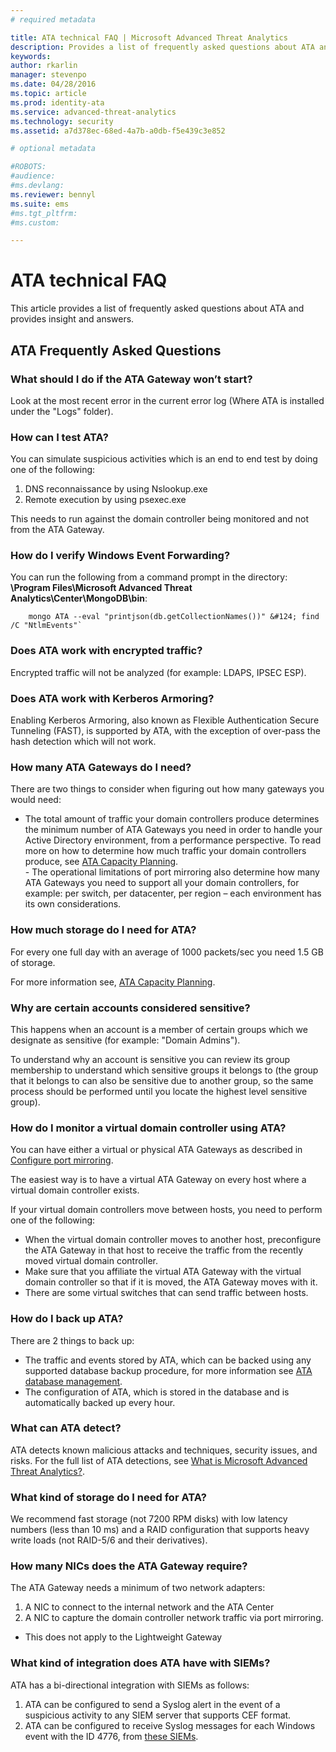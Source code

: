 ```yaml
---
# required metadata

title: ATA technical FAQ | Microsoft Advanced Threat Analytics
description: Provides a list of frequently asked questions about ATA and the associated answers
keywords:
author: rkarlin
manager: stevenpo
ms.date: 04/28/2016
ms.topic: article
ms.prod: identity-ata
ms.service: advanced-threat-analytics
ms.technology: security
ms.assetid: a7d378ec-68ed-4a7b-a0db-f5e439c3e852

# optional metadata

#ROBOTS:
#audience:
#ms.devlang:
ms.reviewer: bennyl
ms.suite: ems
#ms.tgt_pltfrm:
#ms.custom:

---
```


# ATA technical FAQ
This article provides a list of frequently asked questions about ATA and provides insight and answers.

## ATA Frequently Asked Questions


### What should I do if the ATA Gateway won’t start?
Look at the most recent error in the current error log (Where ATA is installed under the "Logs" folder).
### How can I test ATA?
You can simulate suspicious activities which is an end to end test by doing one of the following:

1.  DNS reconnaissance by using Nslookup.exe
2.  Remote execution by using psexec.exe

This needs to run against the domain controller being monitored and not from the ATA Gateway.

### How do I verify Windows Event Forwarding?
You can run the following from a command prompt in the directory:  **\Program Files\Microsoft Advanced Threat Analytics\Center\MongoDB\bin**:

        mongo ATA --eval "printjson(db.getCollectionNames())" &#124; find /C "NtlmEvents"`
### Does ATA work with encrypted traffic?
Encrypted traffic will not be analyzed (for example: LDAPS, IPSEC ESP).
### Does ATA work with Kerberos Armoring?
Enabling Kerberos Armoring, also known as Flexible Authentication Secure Tunneling (FAST), is supported by ATA, with the exception of over-pass the hash detection which will not work.
### How many ATA Gateways do I need?
There are two things to consider when figuring out how many gateways you would need:
-   The total amount of traffic your domain controllers produce determines the minimum number of ATA Gateways you need in order to handle your Active Directory environment, from a performance perspective. 
    To read more on how to determine how much traffic your domain controllers produce, see [ATA Capacity Planning](/advanced-threat-analytics/plan-design/ata-capacity-planning).<br />-   The operational limitations of port mirroring also determine how many ATA Gateways you need to support all your domain controllers, for example: per switch, per datacenter, per region – each environment has its own considerations.
### How much storage do I need for ATA?
For every one full day with an average of 1000 packets/sec you need 1.5 GB of storage.

For more information see, [ATA Capacity Planning](/advanced-threat-analytics/plan-design/ata-capacity-planning).

### Why are certain accounts considered sensitive?
This happens when an account is a member of certain groups which we designate as sensitive (for example: "Domain Admins").

To understand why an account is sensitive you can review its group membership to understand which sensitive groups it belongs to (the group that it belongs to can also be sensitive due to another group, so the same process should be performed until you locate the highest level sensitive group).
### How do I monitor a virtual domain controller using ATA?
You can have either a virtual or physical ATA Gateways as described in [Configure port mirroring](/advanced-threat-analytics/plan-design/configure-port-mirroring).  

The easiest way is to have a virtual ATA Gateway on every host where a virtual domain controller exists.

If your virtual domain controllers move between hosts, you need to perform one of the following:
-   When the virtual domain controller moves to another host, preconfigure the ATA Gateway in that host to receive the traffic from the recently moved virtual domain controller.
-   Make sure that you affiliate the virtual ATA Gateway with the virtual domain controller so that if it is moved, the ATA Gateway moves with it.
-   There are some virtual switches that can send traffic between hosts.
### How do I back up ATA?
There are 2 things to back up:
-   The traffic and events stored by ATA, which can be backed using any supported database backup procedure, for more information see [ATA database management](/advanced-threat-analytics/deploy-useata-database-management). 
-   The configuration of ATA, which is stored in the database and is automatically backed up every hour. 
### What can ATA detect?
ATA detects known malicious attacks and techniques, security issues, and risks.
For the full list of ATA detections, see [What is Microsoft Advanced Threat Analytics?](/advanced-threat-analytics/understand-explore/what-is-ata).
### What kind of storage do I need for ATA?
We recommend fast storage (not 7200 RPM disks) with low latency numbers (less than 10 ms) and a RAID configuration that supports heavy write loads (not RAID-5/6 and their derivatives).
### How many NICs does the ATA Gateway require?
The ATA Gateway needs a minimum of two network adapters:
1. A NIC to connect to the internal network and the ATA Center
2. A NIC to capture the domain controller network traffic via port mirroring.
* This does not apply to the Lightweight Gateway
### What kind of integration does ATA have with SIEMs?
ATA has a bi-directional integration with SIEMs as follows:<br>
1. ATA can be configured to send a Syslog alert in the event of a suspicious activity to any SIEM server that supports CEF format.
2. ATA can be configured to receive Syslog messages for each Windows event with the ID 4776, from [these SIEMs](/advanced-threat-analytics/plan-design/configure-event-collection#configuring-the-ata-gateway-to-listen-for-siem-events.md).
